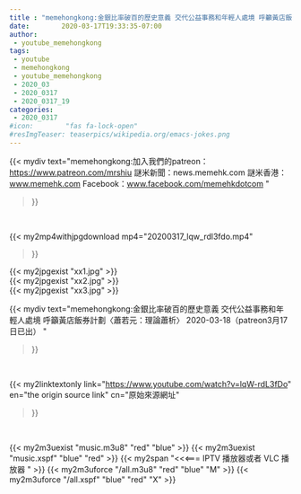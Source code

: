 ```yaml
---
title : "memehongkong:金銀比率破百的歷史意義 交代公益事務和年輕人處境 呼籲黃店飯券計劃〈蕭若元：理論蕭析〉 2020-03-18（patreon3月17日已出） "
date:        2020-03-17T19:33:35-07:00
author:
 - youtube_memehongkong
tags:
 - youtube
 - memehongkong
 - youtube_memehongkong
 - 2020_03
 - 2020_0317
 - 2020_0317_19
categories:
 - 2020_0317
#icon:        "fas fa-lock-open"
#resImgTeaser: teaserpics/wikipedia.org/emacs-jokes.png
---
```


{{< mydiv text="memehongkong:加入我們的patreon：https://www.patreon.com/mrshiu 謎米新聞：news.memehk.com 謎米香港： www.memehk.com Facebook：www.facebook.com/memehkdotcom "
>}}
<br>


{{< my2mp4withjpgdownload mp4="20200317_lqw_rdl3fdo.mp4"
>}}

{{< my2jpgexist "xx1.jpg" >}}<br>
{{< my2jpgexist "xx2.jpg" >}}<br>
{{< my2jpgexist "xx3.jpg" >}}<br>



{{< mydiv text="memehongkong:金銀比率破百的歷史意義 交代公益事務和年輕人處境 呼籲黃店飯券計劃〈蕭若元：理論蕭析〉 2020-03-18（patreon3月17日已出） "
>}}
<br>

{{< my2linktextonly link="https://www.youtube.com/watch?v=lqW-rdL3fDo"
en="the origin source link" cn="原始來源網址"
>}}


<br>

{{< my2m3uexist "music.m3u8" "red"  "blue" >}} {{< my2m3uexist "music.xspf" "blue" "red"  >}} {{< my2span "<<<=== IPTV 播放器或者 VLC 播放器 " >}} {{< my2m3uforce "/all.m3u8" "red"  "blue" "M" >}} {{< my2m3uforce "/all.xspf" "blue" "red"  "X" >}} 
